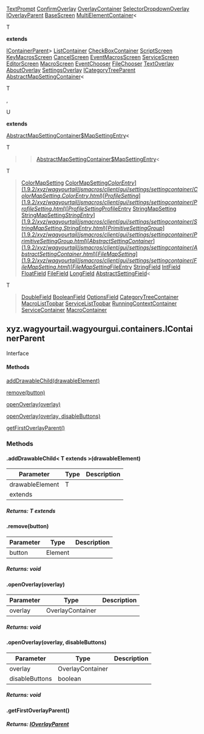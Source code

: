
[TextPrompt](1.9.2/xyz/wagyourtail/wagyourgui/overlays/TextPrompt.html) [ConfirmOverlay](1.9.2/xyz/wagyourtail/wagyourgui/overlays/ConfirmOverlay.html) [OverlayContainer](1.9.2/xyz/wagyourtail/wagyourgui/overlays/OverlayContainer.html) [SelectorDropdownOverlay](1.9.2/xyz/wagyourtail/wagyourgui/overlays/SelectorDropdownOverlay.html) [IOverlayParent](1.9.2/xyz/wagyourtail/wagyourgui/overlays/IOverlayParent.html) [BaseScreen](1.9.2/xyz/wagyourtail/wagyourgui/BaseScreen.html) [MultiElementContainer](1.9.2/xyz/wagyourtail/wagyourgui/containers/MultiElementContainer.html)<

T

 **extends** 

[IContainerParent](#)> [ListContainer](1.9.2/xyz/wagyourtail/wagyourgui/containers/ListContainer.html) [CheckBoxContainer](1.9.2/xyz/wagyourtail/wagyourgui/containers/CheckBoxContainer.html) [ScriptScreen](1.9.2/xyz/wagyourtail/jsmacros/client/api/classes/render/ScriptScreen.html) [KeyMacrosScreen](1.9.2/xyz/wagyourtail/jsmacros/client/gui/screens/KeyMacrosScreen.html) [CancelScreen](1.9.2/xyz/wagyourtail/jsmacros/client/gui/screens/CancelScreen.html) [EventMacrosScreen](1.9.2/xyz/wagyourtail/jsmacros/client/gui/screens/EventMacrosScreen.html) [ServiceScreen](1.9.2/xyz/wagyourtail/jsmacros/client/gui/screens/ServiceScreen.html) [EditorScreen](1.9.2/xyz/wagyourtail/jsmacros/client/gui/screens/EditorScreen.html) [MacroScreen](1.9.2/xyz/wagyourtail/jsmacros/client/gui/screens/MacroScreen.html) [EventChooser](1.9.2/xyz/wagyourtail/jsmacros/client/gui/overlays/EventChooser.html) [FileChooser](1.9.2/xyz/wagyourtail/jsmacros/client/gui/overlays/FileChooser.html) [TextOverlay](1.9.2/xyz/wagyourtail/jsmacros/client/gui/overlays/TextOverlay.html) [AboutOverlay](1.9.2/xyz/wagyourtail/jsmacros/client/gui/overlays/AboutOverlay.html) [SettingsOverlay](1.9.2/xyz/wagyourtail/jsmacros/client/gui/settings/SettingsOverlay.html) [ICategoryTreeParent](1.9.2/xyz/wagyourtail/jsmacros/client/gui/settings/ICategoryTreeParent.html) [AbstractMapSettingContainer](1.9.2/xyz/wagyourtail/jsmacros/client/gui/settings/settingcontainer/AbstractMapSettingContainer.html)<

T

, 

U

 **extends** 

[AbstractMapSettingContainer$MapSettingEntry](1.9.2/xyz/wagyourtail/jsmacros/client/gui/settings/settingcontainer/AbstractMapSettingContainer.MapSettingEntry.html)<

T

>> [AbstractMapSettingContainer$MapSettingEntry](1.9.2/xyz/wagyourtail/jsmacros/client/gui/settings/settingcontainer/AbstractMapSettingContainer.MapSettingEntry.html)<

T

> [ColorMapSetting](1.9.2/xyz/wagyourtail/jsmacros/client/gui/settings/settingcontainer/ColorMapSetting.html) [ColorMapSetting$ColorEntry](1.9.2/xyz/wagyourtail/jsmacros/client/gui/settings/settingcontainer/ColorMapSetting.ColorEntry.html) [ProfileSetting](1.9.2/xyz/wagyourtail/jsmacros/client/gui/settings/settingcontainer/ProfileSetting.html) [ProfileSetting$ProfileEntry](1.9.2/xyz/wagyourtail/jsmacros/client/gui/settings/settingcontainer/ProfileSetting.ProfileEntry.html) [StringMapSetting](1.9.2/xyz/wagyourtail/jsmacros/client/gui/settings/settingcontainer/StringMapSetting.html) [StringMapSetting$StringEntry](1.9.2/xyz/wagyourtail/jsmacros/client/gui/settings/settingcontainer/StringMapSetting.StringEntry.html) [PrimitiveSettingGroup](1.9.2/xyz/wagyourtail/jsmacros/client/gui/settings/settingcontainer/PrimitiveSettingGroup.html) [AbstractSettingContainer](1.9.2/xyz/wagyourtail/jsmacros/client/gui/settings/settingcontainer/AbstractSettingContainer.html) [FileMapSetting](1.9.2/xyz/wagyourtail/jsmacros/client/gui/settings/settingcontainer/FileMapSetting.html) [FileMapSetting$FileEntry](1.9.2/xyz/wagyourtail/jsmacros/client/gui/settings/settingcontainer/FileMapSetting.FileEntry.html) [StringField](1.9.2/xyz/wagyourtail/jsmacros/client/gui/settings/settingfields/StringField.html) [IntField](1.9.2/xyz/wagyourtail/jsmacros/client/gui/settings/settingfields/IntField.html) [FloatField](1.9.2/xyz/wagyourtail/jsmacros/client/gui/settings/settingfields/FloatField.html) [FileField](1.9.2/xyz/wagyourtail/jsmacros/client/gui/settings/settingfields/FileField.html) [LongField](1.9.2/xyz/wagyourtail/jsmacros/client/gui/settings/settingfields/LongField.html) [AbstractSettingField](1.9.2/xyz/wagyourtail/jsmacros/client/gui/settings/settingfields/AbstractSettingField.html)<

T

> [DoubleField](1.9.2/xyz/wagyourtail/jsmacros/client/gui/settings/settingfields/DoubleField.html) [BooleanField](1.9.2/xyz/wagyourtail/jsmacros/client/gui/settings/settingfields/BooleanField.html) [OptionsField](1.9.2/xyz/wagyourtail/jsmacros/client/gui/settings/settingfields/OptionsField.html) [CategoryTreeContainer](1.9.2/xyz/wagyourtail/jsmacros/client/gui/settings/CategoryTreeContainer.html) [MacroListTopbar](1.9.2/xyz/wagyourtail/jsmacros/client/gui/containers/MacroListTopbar.html) [ServiceListTopbar](1.9.2/xyz/wagyourtail/jsmacros/client/gui/containers/ServiceListTopbar.html) [RunningContextContainer](1.9.2/xyz/wagyourtail/jsmacros/client/gui/containers/RunningContextContainer.html) [ServiceContainer](1.9.2/xyz/wagyourtail/jsmacros/client/gui/containers/ServiceContainer.html) [MacroContainer](1.9.2/xyz/wagyourtail/jsmacros/client/gui/containers/MacroContainer.html)

xyz.wagyourtail.wagyourgui.containers.IContainerParent
------------------------------------------------------

Interface
#### 

#### Methods

[addDrawableChild(drawableElement)](#addDrawableChild-T-)


[remove(button)](#remove-Element-)


[openOverlay(overlay)](#openOverlay-OverlayContainer-)


[openOverlay(overlay, disableButtons)](#openOverlay-OverlayContainer-boolean-)


[getFirstOverlayParent()](#getFirstOverlayParent-)



### Methods

#### .addDrawableChild< T **extends** >(drawableElement)

| Parameter | Type | Description |
|---|---|---|
| drawableElement | T
                             extends |  |

##### Returns: T **extends**



#### .remove(button)

| Parameter | Type | Description |
|---|---|---|
| button | Element |  |

##### Returns: void



#### .openOverlay(overlay)

| Parameter | Type | Description |
|---|---|---|
| overlay | OverlayContainer |  |

##### Returns: void



#### .openOverlay(overlay, disableButtons)

| Parameter | Type | Description |
|---|---|---|
| overlay | OverlayContainer |  |
| disableButtons | boolean |  |

##### Returns: void



#### .getFirstOverlayParent()


##### Returns: [IOverlayParent](1.9.2/xyz/wagyourtail/wagyourgui/overlays/IOverlayParent.html)




